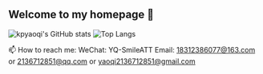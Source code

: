 ## Welcome to my homepage 👋

![kpyaoqi's GitHub stats](https://github-readme-stats.vercel.app/api?username=kpyaoqi&show_icons=true&theme=dracula&hide=contribs)      ![Top Langs](https://github-readme-stats.vercel.app/api/top-langs/?username=kpyaoqi&layout=compact&theme=tokyonight&show_owner=true)

📫 How to reach me: 
  WeChat: YQ-SmileATT
  Email: 18312386077@163.com or 2136712851@qq.com or yaoqi2136712851@gmail.com

<!--
**kpyaoqi/kpyaoqi** is a ✨ _special_ ✨ repository because its `README.md` (this file) appears on your GitHub profile.

Here are some ideas to get you started:

- 🔭 I’m currently working on ...
- 🌱 I’m currently learning ...
- 👯 I’m looking to collaborate on ...
- 🤔 I’m looking for help with ...
- 💬 Ask me about ...
- 📫 How to reach me: ...
- 😄 Pronouns: ...
- ⚡ Fun fact: ...
-->
